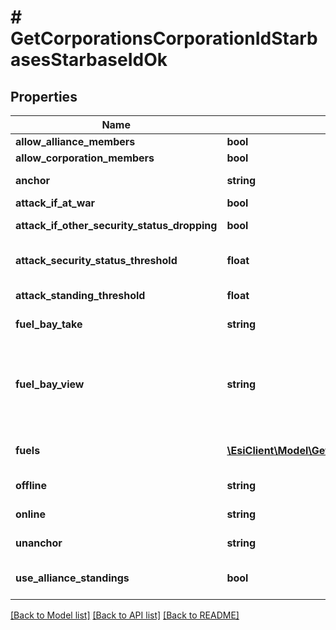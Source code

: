 # # GetCorporationsCorporationIdStarbasesStarbaseIdOk

## Properties

Name | Type | Description | Notes
------------ | ------------- | ------------- | -------------
**allow_alliance_members** | **bool** | allow_alliance_members boolean |
**allow_corporation_members** | **bool** | allow_corporation_members boolean |
**anchor** | **string** | Who can anchor starbase (POS) and its structures |
**attack_if_at_war** | **bool** | attack_if_at_war boolean |
**attack_if_other_security_status_dropping** | **bool** | attack_if_other_security_status_dropping boolean |
**attack_security_status_threshold** | **float** | Starbase (POS) will attack if target&#39;s security standing is lower than this value | [optional]
**attack_standing_threshold** | **float** | Starbase (POS) will attack if target&#39;s standing is lower than this value | [optional]
**fuel_bay_take** | **string** | Who can take fuel blocks out of the starbase (POS)&#39;s fuel bay |
**fuel_bay_view** | **string** | Who can view the starbase (POS)&#39;s fule bay. Characters either need to have required role or belong to the starbase (POS) owner&#39;s corporation or alliance, as described by the enum, all other access settings follows the same scheme |
**fuels** | [**\EsiClient\Model\GetCorporationsCorporationIdStarbasesStarbaseIdFuel[]**](GetCorporationsCorporationIdStarbasesStarbaseIdFuel.md) | Fuel blocks and other things that will be consumed when operating a starbase (POS) | [optional]
**offline** | **string** | Who can offline starbase (POS) and its structures |
**online** | **string** | Who can online starbase (POS) and its structures |
**unanchor** | **string** | Who can unanchor starbase (POS) and its structures |
**use_alliance_standings** | **bool** | True if the starbase (POS) is using alliance standings, otherwise using corporation&#39;s |

[[Back to Model list]](../../README.md#models) [[Back to API list]](../../README.md#endpoints) [[Back to README]](../../README.md)
